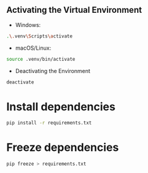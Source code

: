 ## Activating the Virtual Environment

- Windows:

```bash
.\.venv\Scripts\activate
```

- macOS/Linux:

```bash
source .venv/bin/activate
```

- Deactivating the Environment

```bash
deactivate
```

# Install dependencies

```bash
pip install -r requirements.txt
```

# Freeze dependencies

```bash
pip freeze > requirements.txt
```
